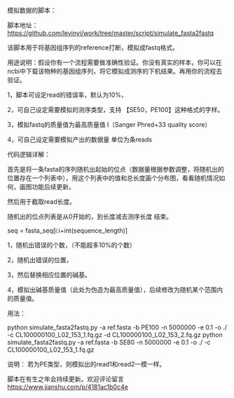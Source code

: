 模拟数据的脚本：

脚本地址：https://github.com/levinyi/work/tree/master/script/simulate_fasta2fastq

该脚本用于将基因组序列的reference打断，模拟成fastq格式。

用途说明：假设你有一个流程需要做准确性验证。你没有真实的样本，你可以在ncbi中下载该物种的基因组序列，将它模拟成测序的下机结果。再用你的流程去验证。

1，脚本可设定read的错误率，默认为10%，

2，可自己设定需要模拟的测序类型，支持 【SE50，PE100】这种格式的字样。

3，模拟fastq的质量值为最高质量值 I（Sanger Phred+33 quality score）

4，可自己设定需要模拟产出的数据量 单位为条reads

代码逻辑详解：

首先是将一条fasta的序列随机出起始的位点（数据量根据参数调整，将随机出的位置存在一个列表中），用这个列表中的值和总长度画个分布图，看看随机情况如何，画图功能后续更新。

然后用于截取read长度。

随机出的位点列表是从0开始的，到长度减去测序长度 结束。

seq = fasta_seq[i:i+int(sequence_length)]

1，随机出错误的个数，（不能超多10%的个数）

2，随机出错误的位置，

3，然后替换相应位置的碱基。

4，模拟出碱基质量值（此处为伪造为最高质量值），后续修改为随机某个范围内的质量值。

用法：

python simulate_fasta2fastq.py -a ref.fasta -b PE100 -n 5000000 -e 0.1 -o ./ -c CL100000100_L02_153_1.fq.gz -d CL100000100_L02_153_2.fq.gz
python simulate_fasta2fastq.py -a ref.fasta -b SE80 -n 5000000 -e 0.1 -o ./ -c CL100000100_L02_153_1.fq.gz

说明：
若为PE类型，则模拟出的read1和read2一模一样。

脚本在有生之年会持续更新。欢迎评论留言
https://www.jianshu.com/p/4181ac1b0c4e